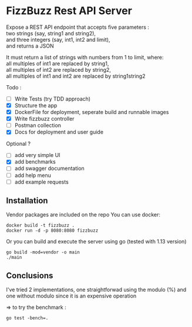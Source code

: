 # FizzBuzz Rest API Server

Expose a REST API endpoint that accepts five parameters : <br>
two strings (say, string1 and string2), <br>
and three integers (say, int1, int2 and limit), <br>
and returns a JSON

It must return a list of strings with numbers from 1 to limit, where:<br>
all multiples of int1 are replaced by string1,<br>
all multiples of int2 are replaced by string2,<br>
all multiples of int1 and int2 are replaced by string1string2<br>

Todo :
 - [ ] Write Tests (try TDD approach)
 - [x] Structure the app
 - [x] DockerFile for deployment, seperate build and runnable images
 - [x] Write fizzbuzz controller
 - [ ] Postman collection
 - [x] Docs for deployment and user guide

Optional ?
 - [ ] add very simple UI
 - [x] add benchmarks
 - [ ] add swagger documentation
 - [ ] add help menu
 - [ ] add example requests

## Installation

Vendor packages are included on the repo
You can use docker:
```
docker build -t fizzbuzz .
docker run -d -p 8080:8080 fizzbuzz
``` 

Or you can build and execute the server using go (tested with 1.13 version)
```
go build -mod=vendor -o main
./main
```


## Conclusions

I've tried 2 implementations, one straightforwad using the modulo (%) and one 
without modulo since it is an expensive operation


=> to try the benchmark :

```
go test -bench=.
```


